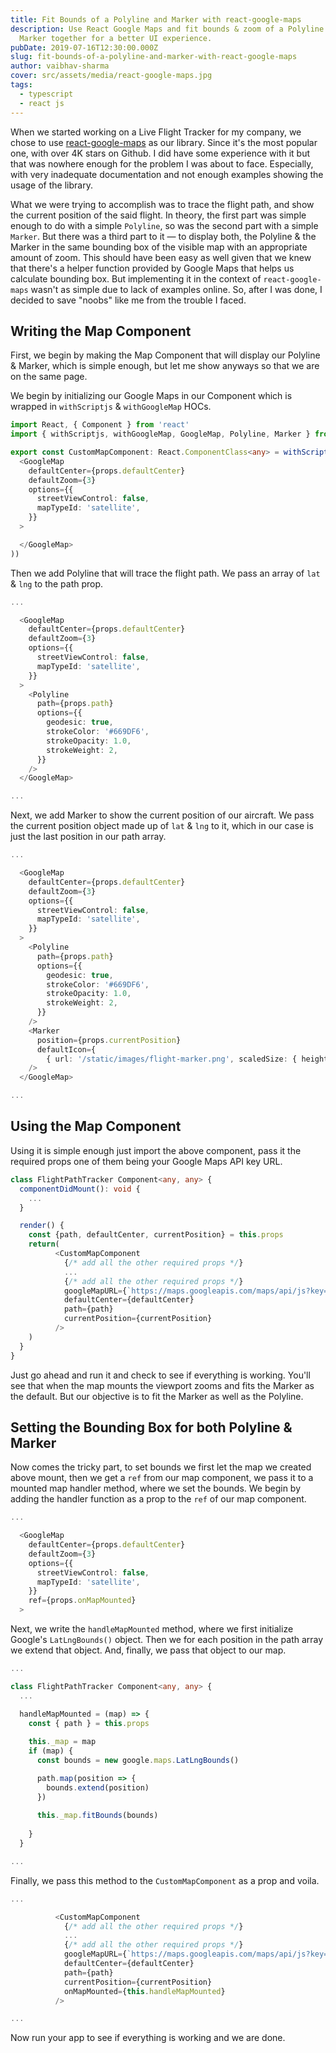 ```yaml
---
title: Fit Bounds of a Polyline and Marker with react-google-maps
description: Use React Google Maps and fit bounds & zoom of a Polyline and
  Marker together for a better UI experience.
pubDate: 2019-07-16T12:30:00.000Z
slug: fit-bounds-of-a-polyline-and-marker-with-react-google-maps
author: vaibhav-sharma
cover: src/assets/media/react-google-maps.jpg
tags:
  - typescript
  - react js
---
```

When we started working on a Live Flight Tracker for my company, we chose to use [react-google-maps](https://github.com/tomchentw/react-google-maps) as our library. Since it's the most popular one, with over 4K stars on Github. I did have some experience with it but that was nowhere enough for the problem I was about to face. Especially, with very inadequate documentation and not enough examples showing the usage of the library.

What we were trying to accomplish was to trace the flight path, and show the current position of the said flight. In theory, the first part was simple enough to do with a simple `Polyline`, so was the second part with a simple `Marker`. But there was a third part to it — to display both, the Polyline & the Marker in the same bounding box of the visible map with an appropriate amount of zoom. This should have been easy as well given that we knew that there's a helper function provided by Google Maps that helps us calculate bounding box. But implementing it in the context of `react-google-maps` wasn't as simple due to lack of examples online. So, after I was done, I decided to save "noobs" like me from the trouble I faced.

## Writing the Map Component

First, we begin by making the Map Component that will display our Polyline & Marker, which is simple enough, but let me show anyways so that we are on the same page.

We begin by initializing our Google Maps in our Component which is wrapped in `withScriptjs` & `withGoogleMap` HOCs.

```typescript
import React, { Component } from 'react'
import { withScriptjs, withGoogleMap, GoogleMap, Polyline, Marker } from 'react-google-maps'

export const CustomMapComponent: React.ComponentClass<any> = withScriptjs(withGoogleMap((props) =>
  <GoogleMap
    defaultCenter={props.defaultCenter}
    defaultZoom={3}
    options={{
      streetViewControl: false,
      mapTypeId: 'satellite',
    }}
  >

  </GoogleMap>
))
```

Then we add Polyline that will trace the flight path. We pass an array of `lat` & `lng` to the path prop.

```typescript
...

  <GoogleMap
    defaultCenter={props.defaultCenter}
    defaultZoom={3}
    options={{
      streetViewControl: false,
      mapTypeId: 'satellite',
    }}
  >
    <Polyline
      path={props.path}
      options={{
        geodesic: true,
        strokeColor: '#669DF6',
        strokeOpacity: 1.0,
        strokeWeight: 2,
      }}
    />
  </GoogleMap>

...
```

Next, we add Marker to show the current position of our aircraft. We pass the current position object made up of `lat` & `lng` to it, which in our case is just the last position in our path array.

```typescript
...

  <GoogleMap
    defaultCenter={props.defaultCenter}
    defaultZoom={3}
    options={{
      streetViewControl: false,
      mapTypeId: 'satellite',
    }}
  >
    <Polyline
      path={props.path}
      options={{
        geodesic: true,
        strokeColor: '#669DF6',
        strokeOpacity: 1.0,
        strokeWeight: 2,
      }}
    />
    <Marker
      position={props.currentPosition}
      defaultIcon={
        { url: '/static/images/flight-marker.png', scaledSize: { height: 16, width: 16 }, anchor: new google.maps.Point(8, 8) }}
    />
  </GoogleMap>

...
```

## Using the Map Component

Using it is simple enough just import the above component, pass it the required props one of them being your Google Maps API key URL.

```typescript
class FlightPathTracker Component<any, any> {
  componentDidMount(): void {
    ...
  }

  render() {
    const {path, defaultCenter, currentPosition} = this.props
    return(
          <CustomMapComponent
            {/* add all the other required props */}
            ...
            {/* add all the other required props */}
            googleMapURL={`https://maps.googleapis.com/maps/api/js?key=${process.env.GOOGLE_MAP_API_KEY}`}
            defaultCenter={defaultCenter}
            path={path}
            currentPosition={currentPosition}
          />
    )
  }
}
```

Just go ahead and run it and check to see if everything is working. You'll see that when the map mounts the viewport zooms and fits the Marker as the default. But our objective is to fit the Marker as well as the Polyline.

## Setting the Bounding Box for both Polyline & Marker

Now comes the tricky part, to set bounds we first let the map we created above mount, then we get a `ref` from our map component, we pass it to a mounted map handler method, where we set the bounds. We begin by adding the handler function as a prop to the `ref` of our map component.

```typescript
...

  <GoogleMap
    defaultCenter={props.defaultCenter}
    defaultZoom={3}
    options={{
      streetViewControl: false,
      mapTypeId: 'satellite',
    }}
    ref={props.onMapMounted}
  >
```

Next, we write the `handleMapMounted` method, where we first initialize Google's `LatLngBounds()` object. Then we for each position in the path array we extend that object. And, finally, we pass that object to our map.

```typescript
...

class FlightPathTracker Component<any, any> {
  ...

  handleMapMounted = (map) => {
    const { path } = this.props
    
    this._map = map
    if (map) {
      const bounds = new google.maps.LatLngBounds()

      path.map(position => {
        bounds.extend(position)
      })
      
      this._map.fitBounds(bounds)
   
    }
  }

...
```

Finally, we pass this method to the `CustomMapComponent` as a prop and voila.

```typescript
...

          <CustomMapComponent
            {/* add all the other required props */}
            ...
            {/* add all the other required props */}
            googleMapURL={`https://maps.googleapis.com/maps/api/js?key=${process.env.GOOGLE_MAP_API_KEY}`}
            defaultCenter={defaultCenter}
            path={path}
            currentPosition={currentPosition}
            onMapMounted={this.handleMapMounted}
          />

...
```

Now run your app to see if everything is working and we are done.
